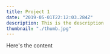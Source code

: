 ```yaml
---
title: Project 1
date: "2019-05-01T22:12:03.284Z"
description: This is the description
thumbnail: "./thumb.jpg"
---
```


Here's the content
